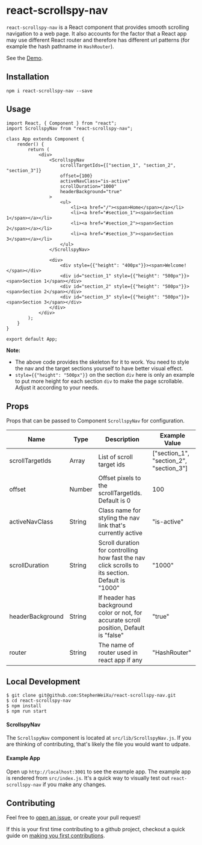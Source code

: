 # react-scrollspy-nav

`react-scrollspy-nav` is a React component that provides smooth scrolling navigation to a web page. It also accounts for the factor that a React app may use different React router and therefore has different url patterns (for example the hash pathname in `HashRouter`).   

See the [Demo](https://stephenweixu.github.io/react-scrollspy-nav).

## Installation
`npm i react-scrollspy-nav --save`

## Usage
```
import React, { Component } from "react";
import ScrollspyNav from "react-scrollspy-nav";

class App extends Component {
    render() {
        return (
            <div>
                <ScrollspyNav
                    scrollTargetIds={["section_1", "section_2", "section_3"]}
                    offset={100}
                    activeNavClass="is-active"
                    scrollDuration="1000"
                    headerBackground="true"
                >
                    <ul>
                        <li><a href="/"><span>Home</span></a></li>
                        <li><a href="#section_1"><span>Section 1</span></a></li>
                        <li><a href="#section_2"><span>Section 2</span></a></li>
                        <li><a href="#section_3"><span>Section 3</span></a></li>
                    </ul>
                </ScrollspyNav>
                
                <div>
                    <div style={{"height": "400px"}}><span>Welcome!</span></div>
                    <div id="section_1" style={{"height": "500px"}}><span>Section 1</span></div>
                    <div id="section_2" style={{"height": "500px"}}><span>Section 2</span></div>
                    <div id="section_3" style={{"height": "500px"}}><span>Section 3</span></div>
                </div>
            </div>
        );
    }
}

export default App;
```

**Note:**

* The above code provides the skeleton for it to work. You need to style the nav and the target sections yourself to have better visual effect.
* `style={{"height": "500px"}}` on the section `div` here is only an example to put more height for each section `div` to make the page scrollable. Adjust it according to your needs.


## Props

Props that can be passed to Component `ScrollspyNav` for configuration.

| Name | Type | Description | Example Value |
|------|------|------| ------ |
| scrollTargetIds | Array | List of scroll target ids | ["section_1", "section_2", "section_3"] |
| offset | Number | Offset pixels to the scrollTargetIds. Default is 0 | 100 |
| activeNavClass | String | Class name for styling the nav link that's currently active | "is-active" |
| scrollDuration | String | Scroll duration for controlling how fast the nav click scrolls to its section. Default is "1000" | "1000" |
| headerBackground | String | If header has background color or not, for accurate scroll position, Default is "false" | "true" |
| router | String | The name of router used in react app if any | "HashRouter" |


## Local Development

```
$ git clone git@github.com:StephenWeiXu/react-scrollspy-nav.git
$ cd react-scrollspy-nav
$ npm install
$ npm run start
```
#### ScrollspyNav
The `ScrollspyNav` component is located at `src/lib/ScrollspyNav.js`. If you are thinking of contributing, that's likely the file you would want to udpate.

#### Example App
Open up `http://localhost:3001` to see the example app. The example app is rendered from `src/index.js`. It's a quick way to visually test out `react-scrollspy-nav` if you make any changes.

## Contributing
Feel free to [open an issue](https://github.com/StephenWeiXu/react-scrollspy-nav/issues/new), or create your pull request!

If this is your first time contributing to a github project, checkout a quick guide on [making you first contributions](https://github.com/firstcontributions/first-contributions).

